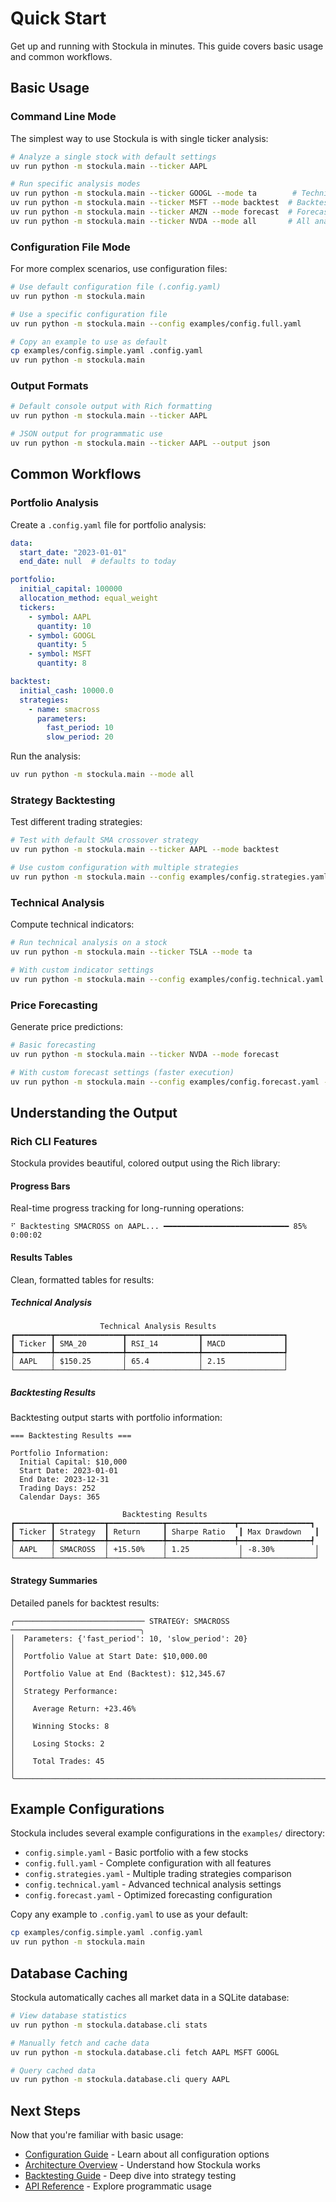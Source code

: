 # Quick Start

Get up and running with Stockula in minutes. This guide covers basic usage and common workflows.

## Basic Usage

### Command Line Mode

The simplest way to use Stockula is with single ticker analysis:

```bash
# Analyze a single stock with default settings
uv run python -m stockula.main --ticker AAPL

# Run specific analysis modes
uv run python -m stockula.main --ticker GOOGL --mode ta        # Technical analysis only
uv run python -m stockula.main --ticker MSFT --mode backtest  # Backtesting only
uv run python -m stockula.main --ticker AMZN --mode forecast  # Forecasting only
uv run python -m stockula.main --ticker NVDA --mode all       # All analyses
```

### Configuration File Mode

For more complex scenarios, use configuration files:

```bash
# Use default configuration file (.config.yaml)
uv run python -m stockula.main

# Use a specific configuration file
uv run python -m stockula.main --config examples/config.full.yaml

# Copy an example to use as default
cp examples/config.simple.yaml .config.yaml
uv run python -m stockula.main
```

### Output Formats

```bash
# Default console output with Rich formatting
uv run python -m stockula.main --ticker AAPL

# JSON output for programmatic use
uv run python -m stockula.main --ticker AAPL --output json
```

## Common Workflows

### Portfolio Analysis

Create a `.config.yaml` file for portfolio analysis:

```yaml
data:
  start_date: "2023-01-01"
  end_date: null  # defaults to today

portfolio:
  initial_capital: 100000
  allocation_method: equal_weight
  tickers:
    - symbol: AAPL
      quantity: 10
    - symbol: GOOGL  
      quantity: 5
    - symbol: MSFT
      quantity: 8

backtest:
  initial_cash: 10000.0
  strategies:
    - name: smacross
      parameters:
        fast_period: 10
        slow_period: 20
```

Run the analysis:

```bash
uv run python -m stockula.main --mode all
```

### Strategy Backtesting

Test different trading strategies:

```bash
# Test with default SMA crossover strategy
uv run python -m stockula.main --ticker AAPL --mode backtest

# Use custom configuration with multiple strategies
uv run python -m stockula.main --config examples/config.strategies.yaml --mode backtest
```

### Technical Analysis

Compute technical indicators:

```bash
# Run technical analysis on a stock
uv run python -m stockula.main --ticker TSLA --mode ta

# With custom indicator settings
uv run python -m stockula.main --config examples/config.technical.yaml --mode ta
```

### Price Forecasting

Generate price predictions:

```bash
# Basic forecasting
uv run python -m stockula.main --ticker NVDA --mode forecast

# With custom forecast settings (faster execution)
uv run python -m stockula.main --config examples/config.forecast.yaml --mode forecast
```

## Understanding the Output

### Rich CLI Features

Stockula provides beautiful, colored output using the Rich library:

#### Progress Bars

Real-time progress tracking for long-running operations:

```
⠋ Backtesting SMACROSS on AAPL... ━━━━━━━━━━━━━━━━━━━━━━━━━━━━ 85% 0:00:02
```

#### Results Tables

Clean, formatted tables for results:

##### Technical Analysis

```
                    Technical Analysis Results                     
┏━━━━━━━━┳━━━━━━━━━━━━━━━┳━━━━━━━━━━━━━━━━┳━━━━━━━━━━━━━━━━━━┓
┃ Ticker ┃ SMA_20        ┃ RSI_14         ┃ MACD             ┃
┡━━━━━━━━╇━━━━━━━━━━━━━━━╇━━━━━━━━━━━━━━━━╇━━━━━━━━━━━━━━━━━━┩
│ AAPL   │ $150.25       │ 65.4           │ 2.15             │
└────────┴───────────────┴────────────────┴──────────────────┘
```

##### Backtesting Results

Backtesting output starts with portfolio information:

```
=== Backtesting Results ===

Portfolio Information:
  Initial Capital: $10,000
  Start Date: 2023-01-01
  End Date: 2023-12-31
  Trading Days: 252
  Calendar Days: 365

                         Backtesting Results                          
┏━━━━━━━━┳━━━━━━━━━━━┳━━━━━━━━━━━━┳━━━━━━━━━━━━━━━┳━━━━━━━━━━━━━━━━┓
┃ Ticker ┃ Strategy  ┃ Return     ┃ Sharpe Ratio   ┃ Max Drawdown   ┃
┡━━━━━━━━╇━━━━━━━━━━━╇━━━━━━━━━━━━╇━━━━━━━━━━━━━━━╇━━━━━━━━━━━━━━━━┩
│ AAPL   │ SMACROSS  │ +15.50%    │ 1.25           │ -8.30%         │
└────────┴───────────┴────────────┴────────────────┴────────────────┘
```

#### Strategy Summaries

Detailed panels for backtest results:

```
╭───────────────────────────── STRATEGY: SMACROSS ─────────────────────────────╮
│  Parameters: {'fast_period': 10, 'slow_period': 20}                          │
│  Portfolio Value at Start Date: $10,000.00                                   │
│  Portfolio Value at End (Backtest): $12,345.67                               │
│  Strategy Performance:                                                       │
│    Average Return: +23.46%                                                   │
│    Winning Stocks: 8                                                         │
│    Losing Stocks: 2                                                          │
│    Total Trades: 45                                                          │
╰──────────────────────────────────────────────────────────────────────────────╯
```

## Example Configurations

Stockula includes several example configurations in the `examples/` directory:

- `config.simple.yaml` - Basic portfolio with a few stocks
- `config.full.yaml` - Complete configuration with all features
- `config.strategies.yaml` - Multiple trading strategies comparison
- `config.technical.yaml` - Advanced technical analysis settings
- `config.forecast.yaml` - Optimized forecasting configuration

Copy any example to `.config.yaml` to use as your default:

```bash
cp examples/config.simple.yaml .config.yaml
uv run python -m stockula.main
```

## Database Caching

Stockula automatically caches all market data in a SQLite database:

```bash
# View database statistics
uv run python -m stockula.database.cli stats

# Manually fetch and cache data
uv run python -m stockula.database.cli fetch AAPL MSFT GOOGL

# Query cached data
uv run python -m stockula.database.cli query AAPL
```

## Next Steps

Now that you're familiar with basic usage:

- [Configuration Guide](configuration.md) - Learn about all configuration options
- [Architecture Overview](../user-guide/architecture.md) - Understand how Stockula works
- [Backtesting Guide](../user-guide/backtesting.md) - Deep dive into strategy testing
- [API Reference](../api/strategies.md) - Explore programmatic usage
